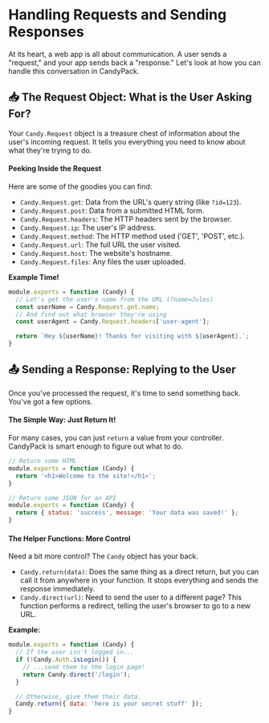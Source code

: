 # Handling Requests and Sending Responses

At its heart, a web app is all about communication. A user sends a "request," and your app sends back a "response." Let's look at how you can handle this conversation in CandyPack.

## 📥 The Request Object: What is the User Asking For?

Your `Candy.Request` object is a treasure chest of information about the user's incoming request. It tells you everything you need to know about what they're trying to do.

#### Peeking Inside the Request

Here are some of the goodies you can find:

*   `Candy.Request.get`: Data from the URL's query string (like `?id=123`).
*   `Candy.Request.post`: Data from a submitted HTML form.
*   `Candy.Request.headers`: The HTTP headers sent by the browser.
*   `Candy.Request.ip`: The user's IP address.
*   `Candy.Request.method`: The HTTP method used ('GET', 'POST', etc.).
*   `Candy.Request.url`: The full URL the user visited.
*   `Candy.Request.host`: The website's hostname.
*   `Candy.Request.files`: Any files the user uploaded.

**Example Time!**
```javascript
module.exports = function (Candy) {
  // Let's get the user's name from the URL (?name=Jules)
  const userName = Candy.Request.get.name;
  // And find out what browser they're using
  const userAgent = Candy.Request.headers['user-agent'];

  return `Hey ${userName}! Thanks for visiting with ${userAgent}.`;
}
```

## 📤 Sending a Response: Replying to the User

Once you've processed the request, it's time to send something back. You've got a few options.

#### The Simple Way: Just Return It!

For many cases, you can just `return` a value from your controller. CandyPack is smart enough to figure out what to do.

```javascript
// Return some HTML
module.exports = function (Candy) {
  return '<h1>Welcome to the site!</h1>';
}

// Return some JSON for an API
module.exports = function (Candy) {
  return { status: 'success', message: 'Your data was saved!' };
}
```

#### The Helper Functions: More Control

Need a bit more control? The `Candy` object has your back.

*   `Candy.return(data)`: Does the same thing as a direct return, but you can call it from anywhere in your function. It stops everything and sends the response immediately.
*   `Candy.direct(url)`: Need to send the user to a different page? This function performs a redirect, telling the user's browser to go to a new URL.

**Example:**
```javascript
module.exports = function (Candy) {
  // If the user isn't logged in...
  if (!Candy.Auth.isLogin()) {
    // ...send them to the login page!
    return Candy.direct('/login');
  }

  // Otherwise, give them their data.
  Candy.return({ data: 'here is your secret stuff' });
}
```
